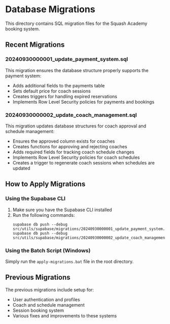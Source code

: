 # Database Migrations

This directory contains SQL migration files for the Squash Academy booking system.

## Recent Migrations

### 20240930000001_update_payment_system.sql
This migration ensures the database structure properly supports the payment system:
- Adds additional fields to the payments table
- Sets default price for coach sessions
- Creates triggers for handling expired reservations
- Implements Row Level Security policies for payments and bookings

### 20240930000002_update_coach_management.sql
This migration updates database structures for coach approval and schedule management:
- Ensures the approved column exists for coaches
- Creates functions for approving and rejecting coaches
- Adds required fields for tracking coach schedule changes
- Implements Row Level Security policies for coach schedules
- Creates a trigger to regenerate coach sessions when schedules are updated

## How to Apply Migrations

### Using the Supabase CLI
1. Make sure you have the Supabase CLI installed
2. Run the following commands:
   ```
   supabase db push --debug src/utils/supabase/migrations/20240930000001_update_payment_system.sql
   supabase db push --debug src/utils/supabase/migrations/20240930000002_update_coach_management.sql
   ```

### Using the Batch Script (Windows)
Simply run the `apply-migrations.bat` file in the root directory.

## Previous Migrations

The previous migrations include setup for:
- User authentication and profiles
- Coach and schedule management
- Session booking system
- Various fixes and improvements to these systems 